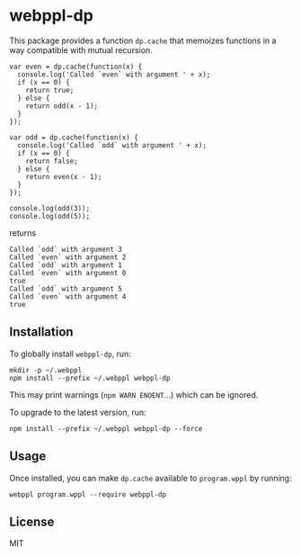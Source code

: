 # webppl-dp

This package provides a function `dp.cache` that memoizes functions in a way compatible with mutual recursion.

    var even = dp.cache(function(x) {
      console.log('Called `even` with argument ' + x);
      if (x == 0) {
        return true;
      } else {
        return odd(x - 1);
      }
    });
    
    var odd = dp.cache(function(x) {
      console.log('Called `odd` with argument ' + x);
      if (x == 0) {
        return false;
      } else {
        return even(x - 1);
      }
    });
    
    console.log(odd(3));
    console.log(odd(5));

returns

    Called `odd` with argument 3
    Called `even` with argument 2
    Called `odd` with argument 1
    Called `even` with argument 0
    true
    Called `odd` with argument 5
    Called `even` with argument 4
    true

## Installation

To globally install `webppl-dp`, run:

    mkdir -p ~/.webppl
    npm install --prefix ~/.webppl webppl-dp

This may print warnings (`npm WARN ENOENT`...) which can be ignored.

To upgrade to the latest version, run:

    npm install --prefix ~/.webppl webppl-dp --force

## Usage

Once installed, you can make `dp.cache` available to `program.wppl` by running:

    webppl program.wppl --require webppl-dp

## License

MIT
